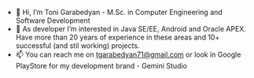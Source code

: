 - 👋 Hi, I’m Toni Garabedyan - M.Sc. in Computer Engineering and Software Development
- 👀 As developer I’m interested in Java SE/EE, Android and Oracle APEX. Have more than 20 years of experience in these areas and 10+ successful (and stil working) projects.
- 📫 You can reach me on tgarabedyan71@gmail.com or look in Google PlayStore for my development brand - Gemini Studio 

<!---
tgarabedyan/tgarabedyan is a ✨ special ✨ repository because its `README.md` (this file) appears on your GitHub profile.
You can click the Preview link to take a look at your changes.
--->

